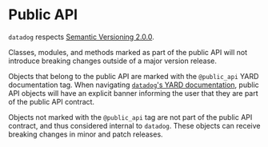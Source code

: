 # Public API

`datadog` respects [Semantic Versioning 2.0.0](https://semver.org/spec/v2.0.0.html).

Classes, modules, and methods marked as part of the public API will not introduce
breaking changes outside of a major version release.

Objects that belong to the public API are marked with the `@public_api` YARD documentation tag.
When navigating [`datadog`'s YARD documentation](https://rubydoc.info/gems/datadog), public API
objects will have an explicit banner informing the user that they are part of the public API contract.

Objects not marked with the `@public_api` tag are not part of the public API contract, and thus
considered internal to `datadog`. These objects can receive breaking changes in minor and patch
releases.

